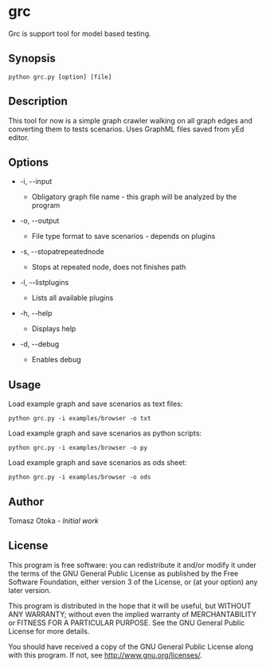 # grc
Grc is support tool for model based testing.

## Synopsis
```
python grc.py [option] [file]
```

## Description
This tool for now is a simple graph crawler walking on all graph edges and converting them to tests scenarios. Uses GraphML files saved from yEd editor.

## Options
  - -i, --input  
    - Obligatory graph file name - this graph will be analyzed by the program

  - -o, --output
    - File type format to save scenarios - depends on plugins

  - -s, --stopatrepeatednode
    - Stops at repeated node, does not finishes path

  - -l, --listplugins  
    - Lists all available plugins

  - -h, --help
    - Displays help

  - -d, --debug  
    - Enables debug

## Usage
Load example graph and save scenarios as text files:
```
python grc.py -i examples/browser -o txt
```

Load example graph and save scenarios as python scripts:
```
python grc.py -i examples/browser -o py
```

Load example graph and save scenarios as ods sheet:
```
python grc.py -i examples/browser -o ods
```

## Author
Tomasz Otoka - *Initial work*

## License
This program is free software: you can redistribute it and/or modify
it under the terms of the GNU General Public License as published by
the Free Software Foundation, either version 3 of the License, or
(at your option) any later version.

This program is distributed in the hope that it will be useful,
but WITHOUT ANY WARRANTY; without even the implied warranty of
MERCHANTABILITY or FITNESS FOR A PARTICULAR PURPOSE.  See the
GNU General Public License for more details.

You should have received a copy of the GNU General Public License
along with this program.  If not, see <http://www.gnu.org/licenses/>.
